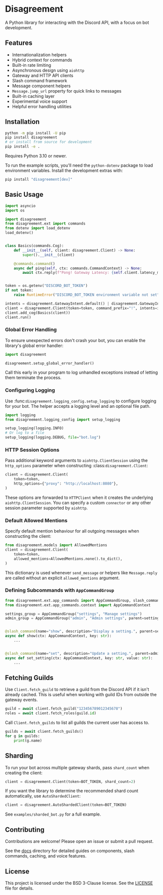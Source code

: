 # Disagreement

A Python library for interacting with the Discord API, with a focus on bot development.

## Features

- Internationalization helpers
- Hybrid context for commands
- Built-in rate limiting
- Asynchronous design using `aiohttp`
- Gateway and HTTP API clients
- Slash command framework
- Message component helpers
- `Message.jump_url` property for quick links to messages
- Built-in caching layer
- Experimental voice support
- Helpful error handling utilities

## Installation

```bash
python -m pip install -U pip
pip install disagreement
# or install from source for development
pip install -e .
```

Requires Python 3.10 or newer.

To run the example scripts, you'll need the `python-dotenv` package to load
environment variables. Install the development extras with:

```bash
pip install "disagreement[dev]"
```

## Basic Usage

```python
import asyncio
import os

import disagreement
from disagreement.ext import commands
from dotenv import load_dotenv
load_dotenv()


class Basics(commands.Cog):
    def __init__(self, client: disagreement.Client) -> None:
        super().__init__(client)

    @commands.command()
    async def ping(self, ctx: commands.CommandContext) -> None:
        await ctx.reply(f"Pong! Gateway Latency: {self.client.latency_ms} ms.")


token = os.getenv("DISCORD_BOT_TOKEN")
if not token:
    raise RuntimeError("DISCORD_BOT_TOKEN environment variable not set")

intents = disagreement.GatewayIntent.default() | disagreement.GatewayIntent.MESSAGE_CONTENT
client = disagreement.Client(token=token, command_prefix="!", intents=intents, mention_replies=True)
client.add_cog(Basics(client))
client.run()
```

### Global Error Handling

To ensure unexpected errors don't crash your bot, you can enable the library's
global error handler:

```python
import disagreement

disagreement.setup_global_error_handler()
```

Call this early in your program to log unhandled exceptions instead of letting
them terminate the process.

### Configuring Logging

Use :func:`disagreement.logging_config.setup_logging` to configure logging for
your bot. The helper accepts a logging level and an optional file path.

```python
import logging
from disagreement.logging_config import setup_logging

setup_logging(logging.INFO)
# Or log to a file
setup_logging(logging.DEBUG, file="bot.log")
```

### HTTP Session Options

Pass additional keyword arguments to ``aiohttp.ClientSession`` using the
``http_options`` parameter when constructing :class:`disagreement.Client`:

```python
client = disagreement.Client(
    token=token,
    http_options={"proxy": "http://localhost:8080"},
)
```

These options are forwarded to ``HTTPClient`` when it creates the underlying
``aiohttp.ClientSession``. You can specify a custom ``connector`` or any other
session parameter supported by ``aiohttp``.

### Default Allowed Mentions

Specify default mention behaviour for all outgoing messages when constructing the client:

```python
from disagreement.models import AllowedMentions
client = disagreement.Client(
    token=token,
    allowed_mentions=AllowedMentions.none().to_dict(),
)
```

This dictionary is used whenever ``send_message`` or helpers like ``Message.reply``
are called without an explicit ``allowed_mentions`` argument.

### Defining Subcommands with `AppCommandGroup`

```python
from disagreement.ext.app_commands import AppCommandGroup, slash_command
from disagreement.ext.app_commands.context import AppCommandContext

settings_group = AppCommandGroup("settings", "Manage settings")
admin_group = AppCommandGroup("admin", "Admin settings", parent=settings_group)


@slash_command(name="show", description="Display a setting.", parent=settings_group)
async def show(ctx: AppCommandContext, key: str):
    ...


@slash_command(name="set", description="Update a setting.", parent=admin_group)
async def set_setting(ctx: AppCommandContext, key: str, value: str):
    ...
```
## Fetching Guilds

Use `Client.fetch_guild` to retrieve a guild from the Discord API if it
isn't already cached. This is useful when working with guild IDs from
outside the gateway events.

```python
guild = await client.fetch_guild("123456789012345678")
roles = await client.fetch_roles(guild.id)
```

Call `Client.fetch_guilds` to list all guilds the current user has access to.

```python
guilds = await client.fetch_guilds()
for g in guilds:
    print(g.name)
```

## Sharding

To run your bot across multiple gateway shards, pass ``shard_count`` when creating
the client:

```python
client = disagreement.Client(token=BOT_TOKEN, shard_count=2)
```

If you want the library to determine the recommended shard count automatically,
use ``AutoShardedClient``:

```python
client = disagreement.AutoShardedClient(token=BOT_TOKEN)
```

See `examples/sharded_bot.py` for a full example.

## Contributing

Contributions are welcome! Please open an issue or submit a pull request.

See the [docs](docs/) directory for detailed guides on components, slash commands, caching, and voice features.

## License

This project is licensed under the BSD 3-Clause license. See the [LICENSE](LICENSE) file for details.

